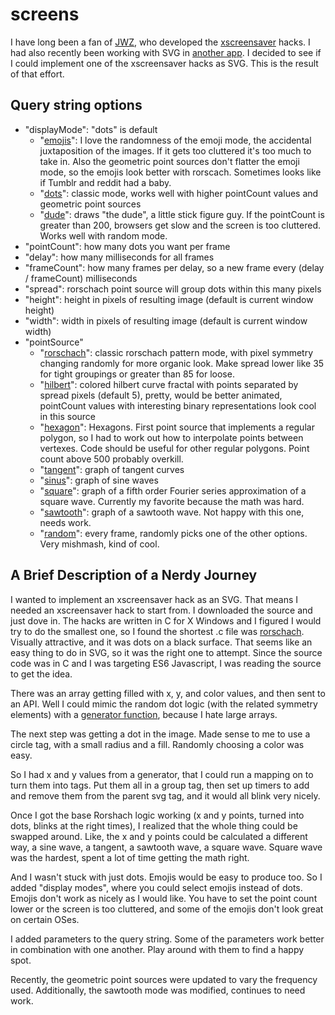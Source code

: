 # screens

I have long been a fan of [JWZ](https://www.jwz.org/), who developed the [xscreensaver](https://www.jwz.org/xscreensaver/) hacks. I had also recently been working with SVG in [another app](https://github.com/pschieszer/weatherCheck). I decided to see if I could implement one of the xscreensaver hacks as SVG. This is the result of that effort.

## Query string options

- "displayMode": "dots" is default
  - "[emojis](https://pschieszer.github.io/screens/rorschach.html?displayMode=emojis&pointCount=80&frameCount=5&delay=7500)": I love the randomness of the emoji mode, the accidental juxtaposition of the images. If it gets too cluttered it's too much to take in. Also the geometric point sources don't flatter the emoji mode, so the emojis look better with rorscach. Sometimes looks like if Tumblr and reddit had a baby.
  - "[dots](https://pschieszer.github.io/screens/rorschach.html?pointCount=80&frameCount=5&delay=7500)": classic mode, works well with higher pointCount values and geometric point sources
  - "[dude](https://pschieszer.github.io/screens/rorschach.html?displayMode=dude&pointCount=80&frameCount=5&delay=7500)": draws "the dude", a little stick figure guy. If the pointCount is greater than 200, browsers get slow and the screen is too cluttered. Works well with random mode.
- "pointCount": how many dots you want per frame
- "delay": how many milliseconds for all frames
- "frameCount": how many frames per delay, so a new frame every (delay / frameCount) milliseconds
- "spread": rorschach point source will group dots within this many pixels
- "height": height in pixels of resulting image (default is current window height)
- "width": width in pixels of resulting image (default is current window width)
- "pointSource"
  - "[rorschach](https://pschieszer.github.io/screens/rorschach.html?pointCount=820&frameCount=5&delay=7500&spread=45)": classic rorschach pattern mode, with pixel symmetry changing randomly for more organic look. Make spread lower like 35 for tight groupings or greater than 85 for loose.
  - "[hilbert](https://pschieszer.github.io/screens/rorschach.html?pointSource=hilbert&pointCount=683&frameCount=5&delay=7500&spread=8)": colored hilbert curve fractal with points separated by spread pixels (default 5), pretty, would be better animated, pointCount values with interesting binary representations look cool in this source
  - "[hexagon](https://pschieszer.github.io/screens/rorschach.html?pointSource=hexagon&pointCount=420&frameCount=5&delay=7500)": Hexagons. First point source that implements a regular polygon, so I had to work out how to interpolate points between vertexes. Code should be useful for other regular polygons. Point count above 500 probably overkill. 
  - "[tangent](https://pschieszer.github.io/screens/rorschach.html?pointSource=tangent&pointCount=820&frameCount=5&delay=7500)": graph of tangent curves
  - "[sinus](https://pschieszer.github.io/screens/rorschach.html?pointSource=sinus&pointCount=820&frameCount=5&delay=7500)": graph of sine waves
  - "[square](https://pschieszer.github.io/screens/rorschach.html?pointSource=square&pointCount=820&frameCount=5&delay=7500)": graph of a fifth order Fourier series approximation of a square wave. Currently my favorite because the math was hard.
  - "[sawtooth](https://pschieszer.github.io/screens/rorschach.html?pointSource=sawtooth&pointCount=820&frameCount=5&delay=7500)": graph of a sawtooth wave. Not happy with this one, needs work.
  - "[random](https://pschieszer.github.io/screens/rorschach.html?pointSource=random&pointCount=820&frameCount=5&delay=7500)": every frame, randomly picks one of the other options. Very mishmash, kind of cool.


## A Brief Description of a Nerdy Journey

I wanted to implement an xscreensaver hack as an SVG. That means I needed an xscreensaver hack to start from. I downloaded the source and just dove in. The hacks are written in C for X Windows and I figured I would try to do the smallest one, so I found the shortest .c file was [rorschach](https://www.youtube.com/watch?v=G1OLn4Mdk5Y). Visually attractive, and it was dots on a black surface. That seems like an easy thing to do in SVG, so it was the right one to attempt. Since the source code was in C and I was targeting ES6 Javascript, I was reading the source to get the idea.

There was an array getting filled with x, y, and color values, and then sent to an API. Well I could mimic the random dot logic (with the related symmetry elements) with a [generator function](https://developer.mozilla.org/en-US/docs/Web/JavaScript/Reference/Statements/function*), because I hate large arrays.

The next step was getting a dot in the image. Made sense to me to use a circle tag, with a small radius and a fill. Randomly choosing a color was easy.

So I had x and y values from a generator, that I could run a mapping on to turn them into tags. Put them all in a group tag, then set up timers to add and remove them from the parent svg tag, and it would all blink very nicely.

Once I got the base Rorshach logic working (x and y points, turned into dots, blinks at the right times), I realized that the whole thing could be swapped around. Like, the x and y points could be calculated a different way, a sine wave, a tangent, a sawtooth wave, a square wave. Square wave was the hardest, spent a lot of time getting the math right.

And I wasn't stuck with just dots. Emojis would be easy to produce too. So I added "display modes", where you could select emojis instead of dots. Emojis don't work as nicely as I would like. You have to set the point count lower or the screen is too cluttered, and some of the emojis don't look great on certain OSes.

I added parameters to the query string. Some of the parameters work better in combination with one another. Play around with them to find a happy spot.

Recently, the geometric point sources were updated to vary the frequency used. Additionally, the sawtooth mode was modified, continues to need work.